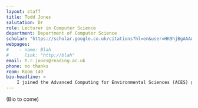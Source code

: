 ```yaml
---
layout: staff
title: Todd Jones
salutation: Dr
role: Lecturer in Computer Science
department: Department of Computer Science
scholar: "https://scholar.google.co.uk/citations?hl=en&user=HK9hjBgAAAAJ"
webpages:
#    - name: Blah
#      link: "http://blah"
email: t.r.jones@reading.ac.uk
phone: no thanks
room: Room 149
bio-headline: >
    I joined the Advanced Computing for Environmental Sciences (ACES) group in the department of Computer Science at the University of Reading in July 2022.
---
```


(Bio to come)
